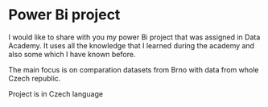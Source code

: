 # Power Bi project 

I would like to share with you my power Bi project that was assigned in Data Academy. It uses all the knowledge that I learned during the academy and also some which I have known before.

The main focus is on comparation datasets from Brno with data from whole Czech republic.

Project is in Czech language


